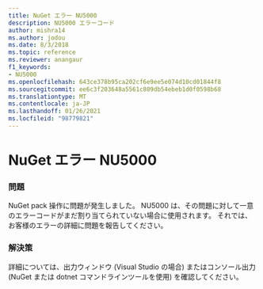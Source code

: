 ```yaml
---
title: NuGet エラー NU5000
description: NU5000 エラーコード
author: mishra14
ms.author: jodou
ms.date: 8/3/2018
ms.topic: reference
ms.reviewer: anangaur
f1_keywords:
- NU5000
ms.openlocfilehash: 643ce378b95ca202cf6e9ee5e074d10cd01844f8
ms.sourcegitcommit: ee6c3f203648a5561c809db54ebeb1d0f0598b68
ms.translationtype: MT
ms.contentlocale: ja-JP
ms.lasthandoff: 01/26/2021
ms.locfileid: "98779821"
---
```

# <a name="nuget-error-nu5000"></a>NuGet エラー NU5000

### <a name="issue"></a>問題

NuGet pack 操作に問題が発生しました。 NU5000 は、その問題に対して一意のエラーコードがまだ割り当てられていない場合に使用されます。 それでは、お客様のエラーの詳細に問題を報告してください。


### <a name="solution"></a>解決策

詳細については、出力ウィンドウ (Visual Studio の場合) またはコンソール出力 (NuGet または dotnet コマンドラインツールを使用) を確認してください。


